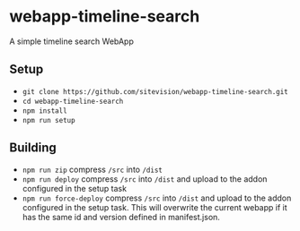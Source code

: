 # webapp-timeline-search
A simple timeline search WebApp
## Setup
* `git clone https://github.com/sitevision/webapp-timeline-search.git`
* `cd webapp-timeline-search`
* `npm install`
* `npm run setup`
## Building
* `npm run zip` compress `/src` into `/dist`
* `npm run deploy` compress `/src` into `/dist` and upload to the addon configured in the setup task
* `npm run force-deploy` compress `/src` into `/dist` and upload to the addon configured in the setup task. This will overwrite the current webapp if it has the same id and version defined in manifest.json.